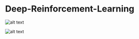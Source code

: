 # Deep-Reinforcement-Learning

![alt text](https://github.com/artem-oppermann/Deep-Reinforcement-Learning/blob/master/gif%20samples/before.gif)

![alt text](https://github.com/artem-oppermann/Deep-Reinforcement-Learning/blob/master/gif%20samples/after4.gif)
